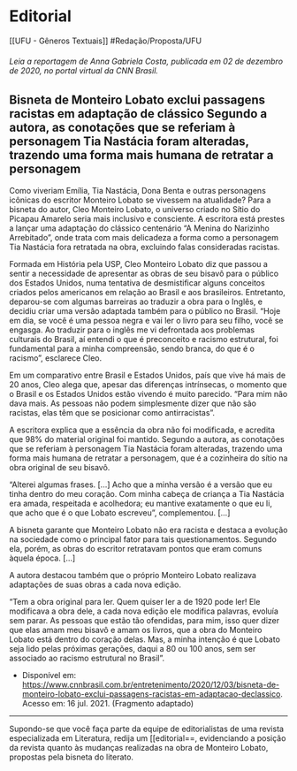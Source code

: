 # Editorial
[[UFU - Gêneros Textuais]]
#Redação/Proposta/UFU

###### Leia a reportagem de Anna Gabriela Costa, publicada em 02 de dezembro de 2020, no portal virtual da CNN Brasil.

## Bisneta de Monteiro Lobato exclui passagens racistas em adaptação de clássico Segundo a autora, as conotações que se referiam à personagem Tia Nastácia foram alteradas, trazendo uma forma mais humana de retratar a personagem

Como viveriam Emília, Tia Nastácia, Dona Benta e outras personagens icônicas do escritor Monteiro Lobato se vivessem na atualidade? Para a bisneta do autor, Cleo Monteiro Lobato, o universo criado no Sítio do Picapau Amarelo seria mais inclusivo e consciente. A escritora está prestes a lançar uma adaptação do clássico centenário “A Menina do Narizinho Arrebitado”, onde trata com mais delicadeza a forma como a personagem Tia Nastácia fora retratada na obra, excluindo falas consideradas racistas.

Formada em História pela USP, Cleo Monteiro Lobato diz que passou a sentir a necessidade de apresentar as obras de seu bisavô para o público dos Estados Unidos, numa tentativa de desmistificar alguns conceitos criados pelos americanos em relação ao Brasil e aos brasileiros. Entretanto, deparou-se com algumas barreiras ao traduzir a obra para o Inglês, e decidiu criar uma versão adaptada também para o público no Brasil. “Hoje em dia, se você é uma pessoa negra e vai ler o livro para seu filho, você se engasga. Ao traduzir para o inglês me vi defrontada aos problemas culturais do Brasil, aí entendi o que é preconceito e racismo estrutural, foi fundamental para a minha compreensão, sendo branca, do que é o racismo”, esclarece Cleo.

Em um comparativo entre Brasil e Estados Unidos, país que vive há mais de 20 anos, Cleo alega que, apesar das diferenças intrínsecas, o momento que o Brasil e os Estados Unidos estão vivendo é muito parecido. “Para mim não dava mais. As pessoas não podem simplesmente dizer que não são racistas, elas têm que se posicionar como antirracistas”.

A escritora explica que a essência da obra não foi modificada, e acredita que 98% do material original foi mantido. Segundo a autora, as conotações que se referiam à personagem Tia Nastácia foram alteradas, trazendo uma forma mais humana de retratar a personagem, que é a cozinheira do sítio na obra original de seu bisavô.

“Alterei algumas frases. [...] Acho que a minha versão é a versão que eu tinha dentro do meu coração. Com minha cabeça de criança a Tia Nastácia era amada, respeitada e acolhedora; eu mantive exatamente o que eu li, que acho que é o que Lobato escreveu”, complementou. [...]

A bisneta garante que Monteiro Lobato não era racista e destaca a evolução na sociedade como o principal fator para tais questionamentos. Segundo ela, porém, as obras do escritor retratavam pontos que eram comuns àquela época. [...]

A autora destacou também que o próprio Monteiro Lobato realizava adaptações de suas obras a cada nova edição.

“Tem a obra original para ler. Quem quiser ler a de 1920 pode ler! Ele modificava a obra dele, a cada nova edição ele modifica palavras, evoluía sem parar. As pessoas que estão tão ofendidas, para mim, isso quer dizer que elas amam meu bisavô e amam os livros, que a obra do Monteiro Lobato está dentro do coração delas. Mas, a minha intenção é que Lobato seja lido pelas próximas gerações, daqui a 80 ou 100 anos, sem ser associado ao racismo estrutural no Brasil”.

- Disponível em: <https://www.cnnbrasil.com.br/entretenimento/2020/12/03/bisneta-de-monteiro-lobato-exclui-passagens-racistas-em-adaptacao-declassico>. Acesso em: 16 jul. 2021. (Fragmento adaptado)

---

Supondo-se que você faça parte da equipe de editorialistas de uma revista especializada em Literatura, redija um [[editorial==, evidenciando a posição da revista quanto às mudanças realizadas na obra de Monteiro Lobato, propostas pela bisneta do literato.